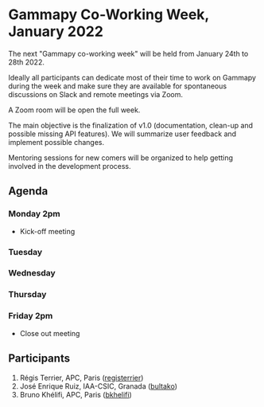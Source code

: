 # Gammapy Co-Working Week, January 2022

The next "Gammapy co-working week" will be held from January 24th to 28th 2022.

Ideally all participants can dedicate most of their time to work on Gammapy during the week and make sure they are available for spontaneous discussions on Slack and remote meetings via Zoom.

A Zoom room will be open the full week.

The main objective is the finalization of v1.0 (documentation, clean-up and possible missing API features). We will summarize user feedback and implement possible changes.

Mentoring sessions for new comers will be organized to help getting involved in the development process. 

## Agenda

### Monday 2pm

* Kick-off meeting

### Tuesday

### Wednesday

### Thursday

### Friday 2pm

* Close out meeting

## Participants
1. Régis Terrier, APC, Paris ([registerrier](https://github.com/registerrier))
2. José Enrique Ruiz, IAA-CSIC, Granada ([bultako](https://github.com/bultako))
3. Bruno Khélifi, APC, Paris ([bkhelifi](https://github.com/bkhelifi))
